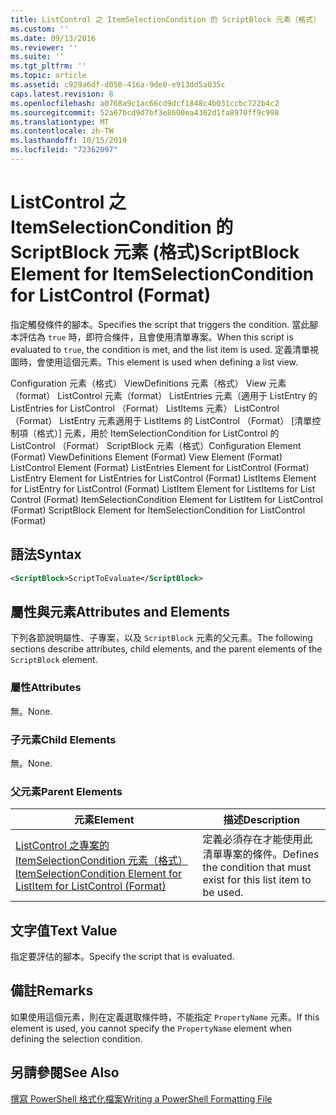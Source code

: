 ```yaml
---
title: ListControl 之 ItemSelectionCondition 的 ScriptBlock 元素（格式） |Microsoft Docs
ms.custom: ''
ms.date: 09/13/2016
ms.reviewer: ''
ms.suite: ''
ms.tgt_pltfrm: ''
ms.topic: article
ms.assetid: c929a6df-d050-416a-9de0-e913dd5a035c
caps.latest.revision: 8
ms.openlocfilehash: a0768a9c1ac66cd9dcf1848c4b031ccbc722b4c2
ms.sourcegitcommit: 52a67bcd9d7bf3e8600ea4302d1fa8970ff9c998
ms.translationtype: MT
ms.contentlocale: zh-TW
ms.lasthandoff: 10/15/2019
ms.locfileid: "72362097"
---
```

# <a name="scriptblock-element-for-itemselectioncondition-for-listcontrol-format"></a><span data-ttu-id="b5611-102">ListControl 之 ItemSelectionCondition 的 ScriptBlock 元素 (格式)</span><span class="sxs-lookup"><span data-stu-id="b5611-102">ScriptBlock Element for ItemSelectionCondition for ListControl (Format)</span></span>

<span data-ttu-id="b5611-103">指定觸發條件的腳本。</span><span class="sxs-lookup"><span data-stu-id="b5611-103">Specifies the script that triggers the condition.</span></span> <span data-ttu-id="b5611-104">當此腳本評估為 `true` 時，即符合條件，且會使用清單專案。</span><span class="sxs-lookup"><span data-stu-id="b5611-104">When this script is evaluated to `true`, the condition is met, and the list item is used.</span></span> <span data-ttu-id="b5611-105">定義清單視圖時，會使用這個元素。</span><span class="sxs-lookup"><span data-stu-id="b5611-105">This element is used when defining a list view.</span></span>

<span data-ttu-id="b5611-106">Configuration 元素（格式） ViewDefinitions 元素（格式） View 元素（format） ListControl 元素（format） ListEntries 元素（適用于 ListEntry 的 ListEntries for ListControl （Format） ListItems 元素） ListControl （Format） ListEntry 元素適用于 ListItems 的 ListControl （Format） [清單控制項（格式）] 元素，用於 ItemSelectionCondition for ListControl 的 ListControl （Format） ScriptBlock 元素（格式）</span><span class="sxs-lookup"><span data-stu-id="b5611-106">Configuration Element (Format) ViewDefinitions Element (Format) View Element (Format) ListControl Element (Format) ListEntries Element for ListControl (Format) ListEntry Element for ListEntries for ListControl (Format) ListItems Element for ListEntry for ListControl (Format) ListItem Element for ListItems for List Control (Format) ItemSelectionCondition Element for ListItem for ListControl (Format) ScriptBlock Element for ItemSelectionCondition for ListControl  (Format)</span></span>

## <a name="syntax"></a><span data-ttu-id="b5611-107">語法</span><span class="sxs-lookup"><span data-stu-id="b5611-107">Syntax</span></span>

```xml
<ScriptBlock>ScriptToEvaluate</ScriptBlock>
```

## <a name="attributes-and-elements"></a><span data-ttu-id="b5611-108">屬性與元素</span><span class="sxs-lookup"><span data-stu-id="b5611-108">Attributes and Elements</span></span>

<span data-ttu-id="b5611-109">下列各節說明屬性、子專案，以及 `ScriptBlock` 元素的父元素。</span><span class="sxs-lookup"><span data-stu-id="b5611-109">The following sections describe attributes, child elements, and the parent elements of the `ScriptBlock` element.</span></span>

### <a name="attributes"></a><span data-ttu-id="b5611-110">屬性</span><span class="sxs-lookup"><span data-stu-id="b5611-110">Attributes</span></span>

<span data-ttu-id="b5611-111">無。</span><span class="sxs-lookup"><span data-stu-id="b5611-111">None.</span></span>

### <a name="child-elements"></a><span data-ttu-id="b5611-112">子元素</span><span class="sxs-lookup"><span data-stu-id="b5611-112">Child Elements</span></span>

<span data-ttu-id="b5611-113">無。</span><span class="sxs-lookup"><span data-stu-id="b5611-113">None.</span></span>

### <a name="parent-elements"></a><span data-ttu-id="b5611-114">父元素</span><span class="sxs-lookup"><span data-stu-id="b5611-114">Parent Elements</span></span>

|<span data-ttu-id="b5611-115">元素</span><span class="sxs-lookup"><span data-stu-id="b5611-115">Element</span></span>|<span data-ttu-id="b5611-116">描述</span><span class="sxs-lookup"><span data-stu-id="b5611-116">Description</span></span>|
|-------------|-----------------|
|[<span data-ttu-id="b5611-117">ListControl 之專案的 ItemSelectionCondition 元素（格式）</span><span class="sxs-lookup"><span data-stu-id="b5611-117">ItemSelectionCondition Element for ListItem for ListControl (Format)</span></span>](./itemselectioncondition-element-for-listitem-for-listcontrol-format.md)|<span data-ttu-id="b5611-118">定義必須存在才能使用此清單專案的條件。</span><span class="sxs-lookup"><span data-stu-id="b5611-118">Defines the condition that must exist for this list item to be used.</span></span>|

## <a name="text-value"></a><span data-ttu-id="b5611-119">文字值</span><span class="sxs-lookup"><span data-stu-id="b5611-119">Text Value</span></span>

<span data-ttu-id="b5611-120">指定要評估的腳本。</span><span class="sxs-lookup"><span data-stu-id="b5611-120">Specify the script that is evaluated.</span></span>

## <a name="remarks"></a><span data-ttu-id="b5611-121">備註</span><span class="sxs-lookup"><span data-stu-id="b5611-121">Remarks</span></span>

<span data-ttu-id="b5611-122">如果使用這個元素，則在定義選取條件時，不能指定 `PropertyName` 元素。</span><span class="sxs-lookup"><span data-stu-id="b5611-122">If this element is used, you cannot specify the `PropertyName` element when defining the selection condition.</span></span>

## <a name="see-also"></a><span data-ttu-id="b5611-123">另請參閱</span><span class="sxs-lookup"><span data-stu-id="b5611-123">See Also</span></span>

[<span data-ttu-id="b5611-124">撰寫 PowerShell 格式化檔案</span><span class="sxs-lookup"><span data-stu-id="b5611-124">Writing a PowerShell Formatting File</span></span>](./writing-a-powershell-formatting-file.md)

